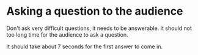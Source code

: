 # Asking a question to the audience

Don't ask very difficult questions, it needs to be answerable. It should not too long time for the audience to ask a question.

It should take about 7 seconds for the first answer to come in.